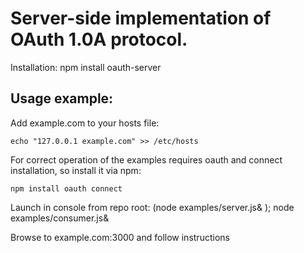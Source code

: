 Server-side implementation of OAuth 1.0A protocol.
==================================================

Installation:
    npm install oauth-server



Usage example:
--------------

Add example.com to your hosts file: 

    echo "127.0.0.1	example.com" >> /etc/hosts

For correct operation of the examples requires oauth and connect installation, so install it via npm:

    npm install oauth connect    

Launch in console from repo root:
    (node examples/server.js& ); node examples/consumer.js&

Browse to example.com:3000 and follow instructions


